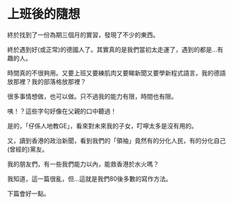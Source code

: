 # 上班後的隨想

終於找到了一份為期三個月的實習，發現了不少的東西。

終於遇到好(或正常)的德國人了。其實真的是我們當初太走運了，遇到的都是…有趣的人。

時間真的不很夠用。又要上班又要練肌肉又要睇新聞又要學新程式語言，我的德語放那裡？我的部落格放那裡？

很多事情想做，也可以做。只不過我的能力有限，時間也有限。

咦！？這些字句好像在父親的口中聽過！

是的，「仔係人地教GE」，看來對未來我的子女，叮嚀太多是沒有用的。

又，讀到香港的政治新聞，看到我們的「領袖」竟然有的分化人民，有的分化自己(曾經的)黨友。

我的朋友們，有一些我們能力以內，能救香港於水火嗎？

我知道，這一篇很亂，但…這就是我們80後多數的寫作方法。

下篇會好一點。